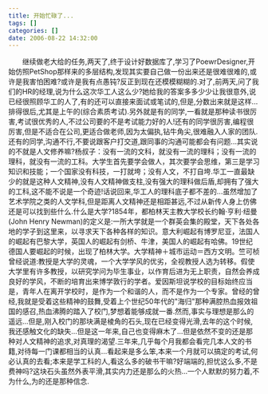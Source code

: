 ```yaml
---
title: 开始忙碌了...
tags: []
categories: []
date: 2006-08-22 14:32:00 
---
```



&emsp;&emsp;继续做老大给的任务,两天了,终于设计好数据库了,学习了PoewrDesigner,开始仿照PetShop那样来的多层结构,发现其实要自己做一份出来还是很难很难的,或许是我害怕困难?或许是我有点愚钝?反正到现在还模模糊糊的.对了,前两天,问了我们的HR的经理,说为什么这次华工人这么少?她给我的答案多多少少让我很意外,说已经很照顾华工的人了,有的还可以直接来面试或笔试的,但是,分数出来就是这样...排得很后,尤其是上午的(综合素质考试).另外就是有的同学,一看就是那种读书很厉害,考试很优秀的人,不过公司要的不是考试能力好的人!还有的同学很厉害,编程很厉害,但是不适合在公司,更适合做老师,因为太偏执,钻牛角尖,很难融入人家的团队.还有的同学,沟通不行,不要说跟客户打交道,跟同事的沟通可能都会有问题...其实说的不就是人文修养嘛?杨叔子：没有一流的文科，就没有一流的理科；没有一流的理科，就没有一流的工科。大学生首先要学会做人，其次要学会思维，第三是学习知识和技能；一个国家没有科技，一打就垮；没有人文，不打自垮.华工一直最缺少的就是这种人文精神,没有人文精神做支柱,没有强大的理科做后盾,却拥有了强大的工科,这不能不说是一个奇迹!话说回来,华工人的理科底子都不差的...虽然增加了艺术学院之类的人文学科,但是距离人文精神还是相距甚远,不过从新传人身上仿佛还是可以找到些什么.什么是大学?1854年，都柏林天主教大学校长约翰·亨利·纽曼(John Henry Newman)的定义是:一所大学就是一个群英会集的殿堂，天下各处各地的学子到这里来，以寻求天下各种各样的知识。意大利崛起有博罗尼亚，法国人的崛起有巴黎大学，英国人的崛起有剑桥、牛津，美国人的崛起有哈佛。19世纪德国人要崛起的时候，出现了柏林大学。大学精神＋城市运动＝西方文明。竺可桢曾经说道:教授是大学的灵魂，一个大学学风的优劣，全视教授人选为转移。假使大学里有许多教授，以研究学问为毕生事业，以作育后进为无上职责，自然会养成良好的学风，不断的培育出来博学敦行的学者。爱因斯坦说学校的目标始终应当是，青年人在离开学校时，是作为一个和谐的人，而不是作为一个专家。曾经的曾经,我就是受着这些精神的鼓舞,受着上个世纪50年代的"海归"那种满腔热血报效祖国的感召,热血沸腾的踏入了校门,梦想着能够成就一番.然而,事实与理想是那么的遥远...但是,刚入校门的那块满是棱角的石头,现在已经变得光滑,去年的这个时候,我还感触文化的缺失...但是这一年来,自己也变得麻木了...但是依然不变的还是那种对人文精神的追求,对真理的渴望.三年来,几乎每个月我都会看完几本人文的书籍,对待每一门课都相当的认真...看起来是多么笨,本来一个月就可以搞定的考试,何必认真的去看;本来是学工科的人,看这么多的破书干嘛?好端端的,担忧这么多,不是费神吗?这块石头虽然外表平滑,其实内力还是那么的火热...一个人默默的努力着,不为什么,为的还是那种信念.